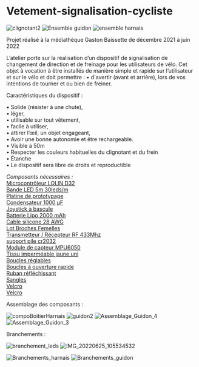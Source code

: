 # Vetement-signalisation-cycliste
![clignotant2](https://user-images.githubusercontent.com/108124823/175512643-5c798f9b-81e3-4ad1-9dbe-0f052b269e5d.gif)
![Ensemble guidon](https://user-images.githubusercontent.com/108124823/175512770-5b556bfb-1960-49c7-ab31-88e1a8b57482.JPG)
![ensemble harnais](https://user-images.githubusercontent.com/108124823/175512780-6ce04507-3ea4-48b3-879a-c28a9598bdf3.JPG)

Projet réalisé à la médiathèque Gaston Baissette de décembre 2021 à juin 2022  

L’atelier porte sur la réalisation d’un dispositif de signalisation de changement de direction et de freinage pour les utilisateurs de vélo.
Cet objet à vocation à être installés de manière simple et rapide sur l’utilisateur et sur le vélo et doit permettre :
•	d'avertir (avant et arrière), lors de vos intentions de tourner et ou bien de freiner.

Caractéristiques du dispositif :  

•	Solide (résister à une chute),  
•	léger,  
•	utilisable sur tout vêtement,  
•	facile à utiliser,  
•	attirer l’œil, un objet engageant,  
•	Avoir une bonne autonomie et être rechargeable.  
•	Visible à 50m  
•	Respecter les couleurs habituelles du clignotant et du frein  
•	Étanche  
•	Le dispositif sera libre de droits et reproductible  
  
_Composants nécessaires :_  
[Microcontrôleur LOLIN D32](https://www.aliexpress.com/item/32808551116.html?spm=a2g0o.cart.0.0.5c353c006lJBEE&mp=1)  
[Bande LED 5m 30leds/m](https://www.aliexpress.com/item/32336809966.html?spm=a2g0o.cart.0.0.5c353c006lJBEE&mp=1)  
[Platine de prototypage](https://www.aliexpress.com/item/765383366.html)  
[Condensateur 1000 µF](https://www.amazon.fr/gp/product/B07X3LYPPG/)  
[Joystick à bascule](https://www.amazon.fr/gp/product/B07QM88HP2/)  
[Batterie Lipo 2000 mAh](https://hobbyking.com/en_us/turnigy-2000mah-1s-1c-lipoly-w-2-pin-jst-ph-connector.html)  
[Cable silicone 28 AWG](https://www.aliexpress.com/item/32791720338.html)  
[Lot Broches Femelles](https://www.aliexpress.com/item/4000523047541.html)  
[Transmetteur / Récepteur RF 433Mhz](https://www.aliexpress.com/store/5435161)  
[support pile cr2032](https://www.amazon.fr/gp/product/B07MJG6XZR/)  
[Module de capteur MPU6050](https://www.aliexpress.com/store/910708006)  
[Tissu imperméable jaune uni](https://www.mondialtissus.fr/tissu-impermeable-jaune-uni-152697.html)  
[Boucles réglables](https://www.mondialtissus.fr/boucles-reglables-noires-en-plastique-32-mm-131007.html)  
[Boucles à ouverture rapide](https://www.mondialtissus.fr/boucles-a-ouverture-rapide-noires-en-plastique-30-mm-130987.html)  
[Ruban réfléchissant](https://www.mondialtissus.fr/ruban-reflechissant-20-mm-155143.html)  
[Sangles](https://www.mondialtissus.fr/sangle-coton-renforcee-marine-30mm-251337.html)  
[Velcro](https://www.mondialtissus.fr/bande-agrippante-a-coudre-20mm-noir-20130.html)  
[Velcro](https://www.mondialtissus.fr/bande-agrippante-a-coudre-20mm-noir-20129.html)  

Assemblage des composants :  



![compoBoitierHarnais](https://user-images.githubusercontent.com/108124823/175765704-1a3d2fb7-cfdd-4171-a448-af9cc99f5024.jpg)
![guidon2](https://user-images.githubusercontent.com/108124823/175765716-974c4ef9-4064-4d16-969c-eba6b0c9e89f.jpg)
![Assemblage_Guidon_4](https://user-images.githubusercontent.com/108124823/175765746-45551d1c-c8f3-4f23-aee7-9c90409d53a7.jpg)
![Assemblage_Guidon_3](https://user-images.githubusercontent.com/108124823/175765756-2ac84471-83d3-4441-be1c-75465cbcbdde.jpg)  


Branchements :  

![branchement_leds](https://user-images.githubusercontent.com/108124823/175765856-2c30a1f3-d0f9-4dce-824e-6f7ba8621726.jpg)
![IMG_20220625_105534532](https://user-images.githubusercontent.com/108124823/175767438-08208da6-510f-4b4f-8830-1512018529d4.jpg)

![Branchements_harnais](https://user-images.githubusercontent.com/108124823/175766050-6bc28e72-320c-426e-9d46-670112fd6a15.png)
![Branchements_guidon](https://user-images.githubusercontent.com/108124823/175766047-cfd040e8-0f04-480e-ac1d-e920cfef08b5.png)


